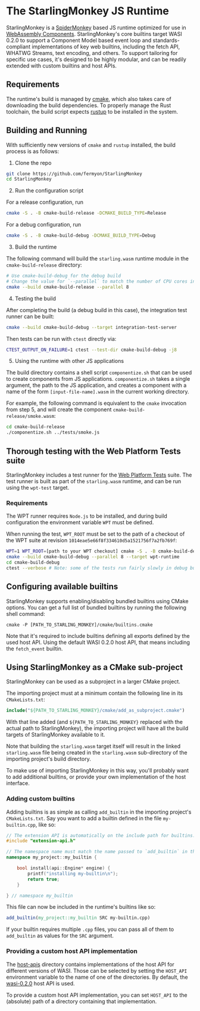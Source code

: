 # The StarlingMonkey JS Runtime

StarlingMonkey is a [SpiderMonkey](https://spidermonkey.dev/) based JS runtime optimized for use in [WebAssembly Components](https://component-model.bytecodealliance.org/).
StarlingMonkey's core builtins target WASI 0.2.0 to support a Component Model based event loop and standards-compliant implementations of key web builtins, including the fetch API, WHATWG Streams, text encoding, and others. To support tailoring for specific use cases, it's designed to be highly modular, and can be readily extended with custom builtins and host APIs.

## Requirements

The runtime's build is managed by [cmake](https://cmake.org/), which also takes care of downloading the build dependencies.
To properly manage the Rust toolchain, the build script expects [rustup](https://rustup.rs/) to be installed in the system.

## Building and Running

With sufficiently new versions of `cmake` and `rustup` installed, the build process is as follows:

1. Clone the repo

```bash
git clone https://github.com/fermyon/StarlingMonkey
cd StarlingMonkey
```

2. Run the configuration script

For a release configuration, run
```bash
cmake -S . -B cmake-build-release -DCMAKE_BUILD_TYPE=Release
```

For a debug configuration, run
```bash
cmake -S . -B cmake-build-debug -DCMAKE_BUILD_TYPE=Debug
```

3. Build the runtime

The following command will build the `starling.wasm` runtime module in the `cmake-build-release` directory:
```bash
# Use cmake-build-debug for the debug build
# Change the value for `--parallel` to match the number of CPU cores in your system
cmake --build cmake-build-release --parallel 8
```

4. Testing the build 

After completing the build (a debug build in this case), the integration test runner can be built:

```bash
cmake --build cmake-build-debug --target integration-test-server
```

Then tests can be run with `ctest` directly via:

```bash
CTEST_OUTPUT_ON_FAILURE=1 ctest --test-dir cmake-build-debug -j8
```

5. Using the runtime with other JS applications

The build directory contains a shell script `componentize.sh` that can be used to create components from JS applications. `componentize.sh` takes a single argument, the path to the JS application, and creates a component with a name of the form `[input-file-name].wasm` in the current working directory.

For example, the following command is equivalent to the `cmake` invocation from step 5, and will create the component `cmake-build-release/smoke.wasm`:

```bash
cd cmake-build-release
./componentize.sh ../tests/smoke.js
```


## Thorough testing with the Web Platform Tests suite

StarlingMonkey includes a test runner for the [Web Platform Tests](https://web-platform-tests.org/) suite. The test runner is built as part of the `starling.wasm` runtime, and can be run using the `wpt-test` target.

### Requirements

The WPT runner requires `Node.js` to be installed, and during build configuration the environment variable `WPT` must be defined.

When running the test, `WPT_ROOT` must be set to the path of a checkout of the WPT suite at revision `1014eae5e66f8f334610d5a1521756f7a2fb769f`:

```bash
WPT=1 WPT_ROOT=[path to your WPT checkout] cmake -S . -B cmake-build-debug -DCMAKE_BUILD_TYPE=Debug
cmake --build cmake-build-debug --parallel 8 --target wpt-runtime
cd cmake-build-debug
ctest --verbose # Note: some of the tests run fairly slowly in debug builds, so be patient
```

## Configuring available builtins
StarlingMonkey supports enabling/disabling bundled builtins using CMake options. You can get a full list of bundled builtins by running the following shell command:
```shell
cmake -P [PATH_TO_STARLING_MONKEY]/cmake/builtins.cmake
```

Note that it's required to include builtins defining all exports defined by the used host API. Using the default WASI 0.2.0 host API, that means including the `fetch_event` builtin.


## Using StarlingMonkey as a CMake sub-project

StarlingMonkey can be used as a subproject in a larger CMake project.

The importing project must at a minimum contain the following line in its `CMakeLists.txt`:

```cmake
include("${PATH_TO_STARLING_MONKEY}/cmake/add_as_subproject.cmake")
```

With that line added (and `${PATH_TO_STARLING_MONKEY}` replaced with the actual path to StarlingMonkey), the importing project will have all the build targets of StarlingMonkey available to it.

Note that building the `starling.wasm` target itself will result in the linked `starling.wasm` file being created in the `starling.wasm` sub-directory of the importing project's build directory.

To make use of importing StarlingMonkey in this way, you'll probably want to add additional builtins, or provide your own implementation of the host interface.

### Adding custom builtins

Adding builtins is as simple as calling `add_builtin` in the importing project's `CMakeLists.txt`. Say you want to add a builtin defined in the file `my-builtin.cpp`, like so:

```cpp
// The extension API is automatically on the include path for builtins.
#include "extension-api.h"

// The namespace name must match the name passed to `add_builtin` in the CMakeLists.txt
namespace my_project::my_builtin {

    bool install(api::Engine* engine) {
        printf("installing my-builtin\n");
        return true;
    }

} // namespace my_builtin
```

This file can now be included in the runtime's builtins like so:
```cmake
add_builtin(my_project::my_builtin SRC my-builtin.cpp)
```

If your builtin requires multiple `.cpp` files, you can pass all of them to `add_builtin` as values for the `SRC` argument.


### Providing a custom host API implementation

The [host-apis](host-apis) directory contains implementations of the host API for different versions of WASI. Those can be selected by setting the `HOST_API` environment variable to the name of one of the directories. By default, the [wasi-0.2.0](host-apis/wasi-0.2.0) host API is used.

To provide a custom host API implementation, you can set `HOST_API` to the (absolute) path of a directory containing that implementation.
